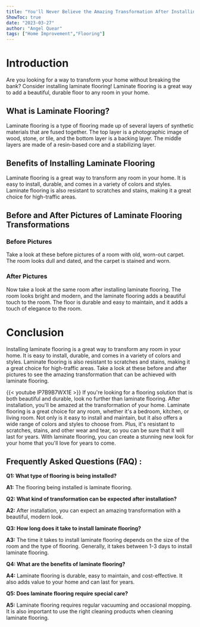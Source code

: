 ```yaml
---
title: "You'll Never Believe the Amazing Transformation After Installing This Laminate Flooring!"
ShowToc: true 
date: "2023-03-27"
author: "Angel Quear" 
tags: ["Home Improvement","Flooring"]
---
```

# Introduction
Are you looking for a way to transform your home without breaking the bank? Consider installing laminate flooring! Laminate flooring is a great way to add a beautiful, durable floor to any room in your home. 

## What is Laminate Flooring?
Laminate flooring is a type of flooring made up of several layers of synthetic materials that are fused together. The top layer is a photographic image of wood, stone, or tile, and the bottom layer is a backing layer. The middle layers are made of a resin-based core and a stabilizing layer. 

## Benefits of Installing Laminate Flooring
Laminate flooring is a great way to transform any room in your home. It is easy to install, durable, and comes in a variety of colors and styles. Laminate flooring is also resistant to scratches and stains, making it a great choice for high-traffic areas. 

## Before and After Pictures of Laminate Flooring Transformations
### Before Pictures
Take a look at these before pictures of a room with old, worn-out carpet. The room looks dull and dated, and the carpet is stained and worn. 

### After Pictures
Now take a look at the same room after installing laminate flooring. The room looks bright and modern, and the laminate flooring adds a beautiful touch to the room. The floor is durable and easy to maintain, and it adds a touch of elegance to the room. 

# Conclusion
Installing laminate flooring is a great way to transform any room in your home. It is easy to install, durable, and comes in a variety of colors and styles. Laminate flooring is also resistant to scratches and stains, making it a great choice for high-traffic areas. Take a look at these before and after pictures to see the amazing transformation that can be achieved with laminate flooring.

{{< youtube lP7B9B7WX1E >}} 
If you're looking for a flooring solution that is both beautiful and durable, look no further than laminate flooring. After installation, you'll be amazed at the transformation of your home. Laminate flooring is a great choice for any room, whether it's a bedroom, kitchen, or living room. Not only is it easy to install and maintain, but it also offers a wide range of colors and styles to choose from. Plus, it's resistant to scratches, stains, and other wear and tear, so you can be sure that it will last for years. With laminate flooring, you can create a stunning new look for your home that you'll love for years to come.

## Frequently Asked Questions (FAQ) :
**Q1: What type of flooring is being installed?**

**A1:** The flooring being installed is laminate flooring.

**Q2: What kind of transformation can be expected after installation?**

**A2:** After installation, you can expect an amazing transformation with a beautiful, modern look.

**Q3: How long does it take to install laminate flooring?**

**A3:** The time it takes to install laminate flooring depends on the size of the room and the type of flooring. Generally, it takes between 1-3 days to install laminate flooring.

**Q4: What are the benefits of laminate flooring?**

**A4:** Laminate flooring is durable, easy to maintain, and cost-effective. It also adds value to your home and can last for years.

**Q5: Does laminate flooring require special care?**

**A5:** Laminate flooring requires regular vacuuming and occasional mopping. It is also important to use the right cleaning products when cleaning laminate flooring.





